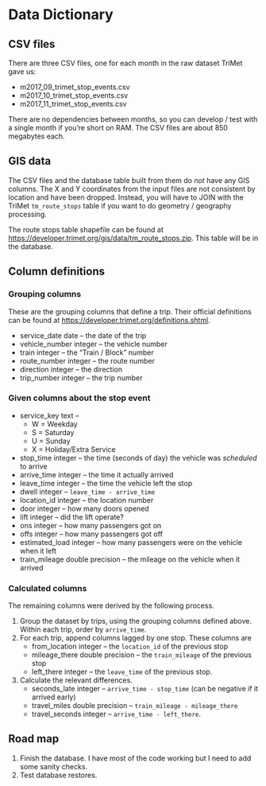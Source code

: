 Data Dictionary
================

## CSV files

There are three CSV files, one for each month in the raw dataset TriMet
gave us:

  - m2017\_09\_trimet\_stop\_events.csv
  - m2017\_10\_trimet\_stop\_events.csv
  - m2017\_11\_trimet\_stop\_events.csv

There are no dependencies between months, so you can develop / test with
a single month if you’re short on RAM. The CSV files are about 850
megabytes each.

## GIS data

The CSV files and the database table built from them do *not* have any
GIS columns. The X and Y coordinates from the input files are not
consistent by location and have been dropped. Instead, you will have to
JOIN with the TriMet `tm_route_stops` table if you want to do geometry /
geography processing.

The route stops table shapefile can be found at
<https://developer.trimet.org/gis/data/tm_route_stops.zip>. This table
will be in the database.

## Column definitions

### Grouping columns

These are the grouping columns that define a trip. Their official
definitions can be found at
<https://developer.trimet.org/definitions.shtml>.

  - service\_date date – the date of the trip
  - vehicle\_number integer – the vehicle number
  - train integer – the “Train / Block” number
  - route\_number integer – the route number
  - direction integer – the direction
  - trip\_number integer – the trip number

### Given columns about the stop event

  - service\_key text –
      - W = Weekday
      - S = Saturday
      - U = Sunday
      - X = Holiday/Extra Service
  - stop\_time integer – the time (seconds of day) the vehicle was
    *scheduled* to arrive
  - arrive\_time integer – the time it actually arrived
  - leave\_time integer – the time the vehicle left the stop
  - dwell integer – `leave_time - arrive_time`
  - location\_id integer – the location number
  - door integer – how many doors opened
  - lift integer – did the lift operate?
  - ons integer – how many passengers got on
  - offs integer – how many passengers got off
  - estimated\_load integer – how many passengers were on the vehicle
    when it left
  - train\_mileage double precision – the mileage on the vehicle when it
    arrived

### Calculated columns

The remaining columns were derived by the following process.

1.  Group the dataset by trips, using the grouping columns defined
    above. Within each trip, order by `arrive_time`.
2.  For each trip, append columns lagged by one stop. These columns are
      - from\_location integer – the `location_id` of the previous stop
      - mileage\_there double precision – the `train_mileage` of the
        previous stop
      - left\_there integer – the `leave_time` of the previous stop.
3.  Calculate the relevant differences.
      - seconds\_late integer – `arrive_time - stop_time` (can be
        negative if it arrived early)
      - travel\_miles double precision – `train_mileage - mileage_there`
      - travel\_seconds integer – `arrive_time - left_there`.

## Road map

1.  Finish the database. I have most of the code working but I need to
    add some sanity checks.
2.  Test database restores.
